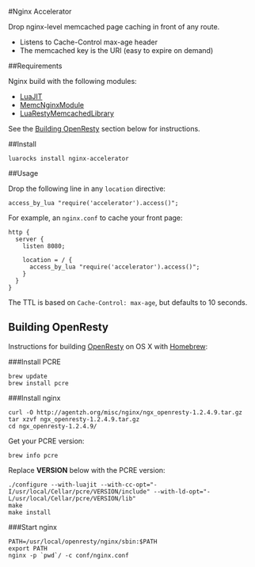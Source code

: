 #Nginx Accelerator

Drop nginx-level memcached page caching in front of any route.

* Listens to Cache-Control max-age header
* The memcached key is the URI (easy to expire on demand)

##Requirements

Nginx build with the following modules:

* [LuaJIT](http://wiki.nginx.org/HttpLuaModule)
* [MemcNginxModule](http://wiki.nginx.org/HttpMemcModule)
* [LuaRestyMemcachedLibrary](https://github.com/agentzh/lua-resty-memcached)

See the [Building OpenResty](#building-openresty) section below for instructions.

##Install

    luarocks install nginx-accelerator

##Usage

Drop the following line in any `location` directive:

    access_by_lua "require('accelerator').access()";

For example, an `nginx.conf` to cache your front page:

    http {
      server {
        listen 8080;

        location = / {
          access_by_lua "require('accelerator').access()";
        }
      }
    }

The TTL is based on `Cache-Control: max-age`, but defaults to 10 seconds.

## Building OpenResty

Instructions for building [OpenResty](http://openresty.org) on OS X with [Homebrew](http://mxcl.github.com/homebrew):

###Install PCRE

	brew update
	brew install pcre

###Install nginx

	curl -O http://agentzh.org/misc/nginx/ngx_openresty-1.2.4.9.tar.gz
	tar xzvf ngx_openresty-1.2.4.9.tar.gz
	cd ngx_openresty-1.2.4.9/

Get your PCRE version:

	brew info pcre

Replace **VERSION** below with the PCRE version:

	./configure --with-luajit --with-cc-opt="-I/usr/local/Cellar/pcre/VERSION/include" --with-ld-opt="-L/usr/local/Cellar/pcre/VERSION/lib"
	make
	make install

###Start nginx

	PATH=/usr/local/openresty/nginx/sbin:$PATH
	export PATH
	nginx -p `pwd`/ -c conf/nginx.conf